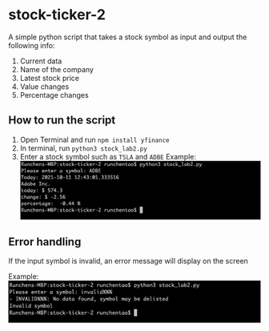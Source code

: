 # stock-ticker-2

A simple python script that takes a stock symbol as input and output the following info:
1. Current data
2. Name of the company
3. Latest stock price
4. Value changes
5. Percentage changes

## How to run the script
1. Open Terminal and run ```npm install yfinance```
2. In terminal, run ```python3 stock_lab2.py```
3. Enter a stock symbol such as ```TSLA``` and ```ADBE```
Example:
![Demo](demo.png)

## Error handling
If the input symbol is invalid, an error message will display on the screen

Example:
![error](invalid.png)